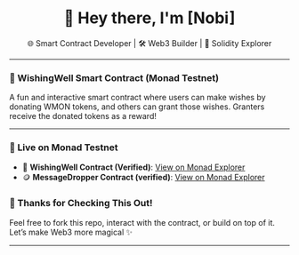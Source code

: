<h1 align="center">👋 Hey there, I'm [Nobi]</h1>
<p align="center">
  🌐 Smart Contract Developer | 🛠️ Web3 Builder | 🔐 Solidity Explorer<br>
</p>

---

### 🧙 WishingWell Smart Contract (Monad Testnet)

A fun and interactive smart contract where users can make wishes by donating WMON tokens, and others can grant those wishes. Granters receive the donated tokens as a reward!

---

### 🚀 Live on Monad Testnet
- 🔗 **WishingWell Contract (Verified)**: [View on Monad Explorer](https://testnet.monadexplorer.com/address/0xYourWishingWellContractAddress?tab=Contract)
- 🪙 **MessageDropper Contract (verified)**: [View on Monad Explorer](https://testnet.monadexplorer.com/address/0x6c2F9cC7B00861aC4Cc865938B867A8f1419c383?tab=Contract)


### 🙌 Thanks for Checking This Out!

Feel free to fork this repo, interact with the contract, or build on top of it.  
Let’s make Web3 more magical ✨

---

